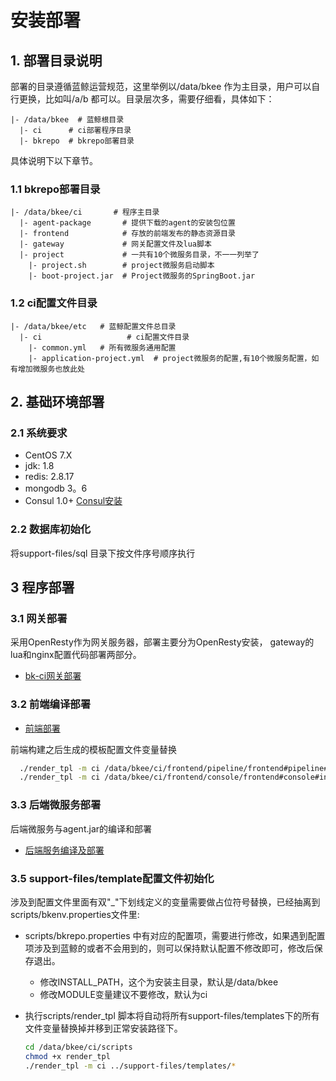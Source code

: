 # 安装部署

## 1. 部署目录说明

部署的目录遵循蓝鲸运营规范，这里举例以/data/bkee 作为主目录，用户可以自行更换，比如叫/a/b 都可以。目录层次多，需要仔细看，具体如下：

```
|- /data/bkee  # 蓝鲸根目录
  |- ci      # ci部署程序目录
  |- bkrepo  # bkrepo部署目录
```

具体说明下以下章节。

### 1.1 bkrepo部署目录

```
|- /data/bkee/ci       # 程序主目录
  |- agent-package       # 提供下载的agent的安装包位置
  |- frontend            # 存放的前端发布的静态资源目录
  |- gateway             # 网关配置文件及lua脚本
  |- project             # 一共有10个微服务目录，不一一列举了
    |- project.sh        # project微服务启动脚本
    |- boot-project.jar  # Project微服务的SpringBoot.jar
```

### 1.2 ci配置文件目录

```
|- /data/bkee/etc   # 蓝鲸配置文件总目录
  |- ci 				  # ci配置文件目录
    |- common.yml   # 所有微服务通用配置
    |- application-project.yml  # project微服务的配置,有10个微服务配置，如有增加微服务也放此处
```

## 2. 基础环境部署

### 2.1 系统要求

- CentOS 7.X
- jdk: 1.8
- redis: 2.8.17
- mongodb 3。6
- Consul 1.0+ [Consul安装](../install/consul.md)

### 2.2 数据库初始化

将support-files/sql 目录下按文件序号顺序执行


## 3 程序部署

### 3.1 网关部署
采用OpenResty作为网关服务器，部署主要分为OpenResty安装， gateway的lua和nginx配置代码部署两部分。

- [bk-ci网关部署](../install/gateway.md)

### 3.2 前端编译部署

- [前端部署](../install/frontend.md)

前端构建之后生成的模板配置文件变量替换
```bash
  ./render_tpl -m ci /data/bkee/ci/frontend/pipeline/frontend#pipeline#index.html
  ./render_tpl -m ci /data/bkee/ci/frontend/console/frontend#console#index.html
```

### 3.3 后端微服务部署

后端微服务与agent.jar的编译和部署

- [后端服务编译及部署](../install/backend.md)


### 3.5 support-files/template配置文件初始化

涉及到配置文件里面有双"_"下划线定义的变量需要做占位符号替换，已经抽离到scripts/bkenv.properties文件里:

- scripts/bkrepo.properties 中有对应的配置项，需要进行修改，如果遇到配置项涉及到蓝鲸的或者不会用到的，则可以保持默认配置不修改即可，修改后保存退出。

  - 修改INSTALL_PATH，这个为安装主目录，默认是/data/bkee
  - 修改MODULE变量建议不要修改，默认为ci

- 执行scripts/render_tpl 脚本将自动将所有support-files/templates下的所有文件变量替换掉并移到正常安装路径下。

  ```bash 
  cd /data/bkee/ci/scripts
  chmod +x render_tpl 
  ./render_tpl -m ci ../support-files/templates/*
  ```
